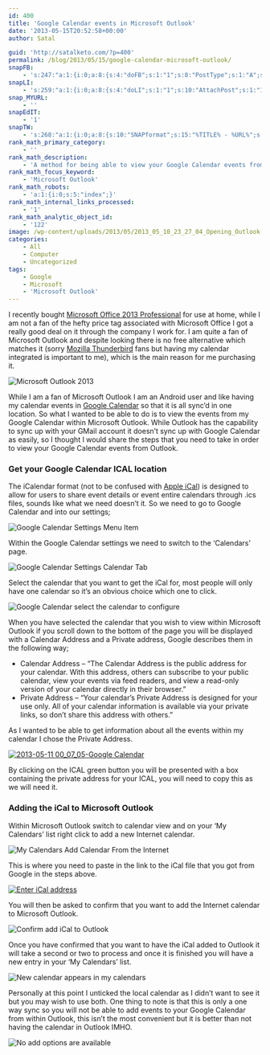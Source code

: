 ```yaml
---
id: 400
title: 'Google Calendar events in Microsoft Outlook'
date: '2013-05-15T20:52:58+00:00'
author: Satal

guid: 'http://satalketo.com/?p=400'
permalink: /blog/2013/05/15/google-calendar-microsoft-outlook/
snapFB:
    - 's:247:"a:1:{i:0;a:8:{s:4:"doFB";s:1:"1";s:8:"PostType";s:1:"A";s:10:"AttachPost";s:1:"1";s:10:"SNAPformat";s:51:"New post (%TITLE%) has been published on %SITENAME%";s:9:"isAutoImg";s:1:"A";s:8:"imgToUse";b:0;s:9:"isAutoURL";s:1:"A";s:8:"urlToUse";b:0;}}";'
snapLI:
    - 's:259:"a:1:{i:0;a:8:{s:4:"doLI";s:1:"1";s:10:"AttachPost";s:1:"1";s:10:"SNAPformat";s:41:"New post has been published on %SITENAME%";s:11:"SNAPformatT";s:18:"New Post - %TITLE%";s:9:"isAutoImg";s:1:"A";s:8:"imgToUse";b:0;s:9:"isAutoURL";s:1:"A";s:8:"urlToUse";b:0;}}";'
snap_MYURL:
    - ''
snapEdIT:
    - '1'
snapTW:
    - 's:268:"a:1:{i:0;a:8:{s:10:"SNAPformat";s:15:"%TITLE% - %URL%";s:8:"attchImg";s:1:"1";s:9:"isAutoImg";s:1:"A";s:8:"imgToUse";s:0:"";s:9:"msgFormat";s:59:"New post (%TITLE%) has been published on %SITENAME% - %URL%";s:9:"isAutoURL";s:1:"A";s:8:"urlToUse";s:0:"";s:2:"do";i:0;}}";'
rank_math_primary_category:
    - ''
rank_math_description:
    - 'A method for being able to view your Google Calendar events from within Microsoft Outlook'
rank_math_focus_keyword:
    - 'Microsoft Outlook'
rank_math_robots:
    - 'a:1:{i:0;s:5:"index";}'
rank_math_internal_links_processed:
    - '1'
rank_math_analytic_object_id:
    - '122'
image: /wp-content/uploads/2013/05/2013_05_10_23_27_04_Opening_Outlook-1.png
categories:
    - All
    - Computer
    - Uncategorized
tags:
    - Google
    - Microsoft
    - 'Microsoft Outlook'
---
```


I recently bought [Microsoft Office 2013 Professional](http://office.microsoft.com/ "Microsoft Office 2013") for use at home, while I am not a fan of the hefty price tag associated with Microsoft Office I got a really good deal on it through the company I work for. I am quite a fan of Microsoft Outlook and despite looking there is no free alternative which matches it (sorry [Mozilla Thunderbird](https://www.mozilla.org/en-US/thunderbird/ "Mozilla Thunderbird") fans but having my calendar integrated is important to me), which is the main reason for me purchasing it.

![Microsoft Outlook 2013](https://samjenkins.com/wp-content/uploads/2013/05/2013_05_10_23_27_04_Opening_Outlook.png)

While I am a fan of Microsoft Outlook I am an Android user and like having my calendar events in [Google Calendar](http://calendar.google.com/ "Google Calendar") so that it is all sync’d in one location. So what I wanted to be able to do is to view the events from my Google Calendar within Microsoft Outlook. While Outlook has the capability to sync up with your GMail account it doesn’t sync up with Google Calendar as easily, so I thought I would share the steps that you need to take in order to view your Google Calendar events from Outlook.

### Get your Google Calendar ICAL location

The iCalendar format (not to be confused with [Apple iCal](http://www.apple.com/uk/support/ical/ "Apple iCal")) is designed to allow for users to share event details or event entire calendars through .ics files, sounds like what we need doesn’t it. So we need to go to Google Calendar and into our settings;

![Google Calendar Settings Menu Item](https://samjenkins.com/wp-content/uploads/2013/05/2013_05_11_00_02_38_Google_Calendar.png)

Within the Google Calendar settings we need to switch to the ‘Calendars’ page.

![Google Calendar Settings Calendar Tab](https://samjenkins.com/wp-content/uploads/2013/05/2013-05-11-00_04_41-Google-Calendar.png)

Select the calendar that you want to get the iCal for, most people will only have one calendar so it’s an obvious choice which one to click.

![Google Calendar select the calendar to configure](https://samjenkins.com/wp-content/uploads/2013/05/2013-05-11-00_06_08-Google-Calendar.png)

When you have selected the calendar that you wish to view within Microsoft Outlook if you scroll down to the bottom of the page you will be displayed with a Calendar Address and a Private address, Google describes them in the following way;

- <span style="line-height: 13px">Calendar Address – “The Calendar Address is the public address for your calendar. With this address, others can subscribe to your public calendar, view your events via feed readers, and view a read-only version of your calendar directly in their browser.”</span>
- Private Address – “Your calendar’s Private Address is designed for your use only. All of your calendar information is available via your private links, so don’t share this address with others.”

As I wanted to be able to get information about all the events within my calendar I chose the Private Address.

[![2013-05-11 00_07_05-Google Calendar](https://samjenkins.com/wp-content/uploads/2013/05/2013-05-11-00_07_05-Google-Calendar.png)](https://samjenkins.com/wp-content/uploads/2013/05/2013-05-11-00_07_05-Google-Calendar.png)

By clicking on the ICAL green button you will be presented with a box containing the private address for your ICAL, you will need to copy this as we will need it.

### Adding the iCal to Microsoft Outlook

Within Microsoft Outlook switch to calendar view and on your ‘My Calendars’ list right click to add a new Internet calendar.

![My Calendars Add Calendar From the Internet](https://samjenkins.com/wp-content/uploads/2013/05/2013-05-11-00_12_20-Calendar-This-computer-only-satalketo@gmail.com-Outlook.png)

This is where you need to paste in the link to the iCal file that you got from Google in the steps above.

[![Enter iCal address](https://samjenkins.com/wp-content/uploads/2013/05/2013-05-11-00_13_11-New-Internet-Calendar-Subscription.png)](https://samjenkins.com/wp-content/uploads/2013/05/2013-05-11-00_13_11-New-Internet-Calendar-Subscription.png)

You will then be asked to confirm that you want to add the Internet calendar to Microsoft Outlook.

![Confirm add iCal to Outlook](https://samjenkins.com/wp-content/uploads/2013/05/2013-05-11-00_13_31-Microsoft-Outlook.png)

Once you have confirmed that you want to have the iCal added to Outlook it will take a second or two to process and once it is finished you will have a new entry in your ‘My Calendars’ list.

![New calendar appears in my calendars](https://samjenkins.com/wp-content/uploads/2013/05/2013-05-11-00_14_32-Calendar-This-computer-only-satalketo@gmail.com-Outlook.png)

Personally at this point I unticked the local calendar as I didn’t want to see it but you may wish to use both. One thing to note is that this is only a one way sync so you will not be able to add events to your Google Calendar from within Outlook, this isn’t the most convenient but it is better than not having the calendar in Outlook IMHO.

![No add options are available](https://samjenkins.com/wp-content/uploads/2013/05/2013-05-11-00_31_21-.png)